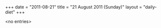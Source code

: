 +++
date = "2011-08-21"
title = "21 August 2011 (Sunday)"
layout = "daily-diet"
+++


\<no entries\>

